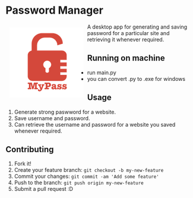 # Password Manager
<img src="logo.png" align="left"
width="200" hspace="10" vspace="10">
A desktop app for generating and saving password for a particular site and retrieving it whenever required.

## Running on machine
- run main.py
- you can convert .py to .exe for windows

## Usage
1. Generate strong paswword for a website.
2. Save username and password.
3. Can retrieve the username and password for a website you saved whenever required.

## Contributing
1. Fork it!
2. Create your feature branch: `git checkout -b my-new-feature`
3. Commit your changes: `git commit -am 'Add some feature'`
4. Push to the branch: `git push origin my-new-feature`
5. Submit a pull request :D

